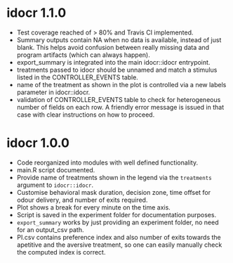# idocr 1.1.0

* Test coverage reached of > 80% and Travis CI implemented.
* Summary outputs contain NA when no data is available, instead of just blank.
This helps avoid confusion between really missing data and program artifacts (which can always happen).
* export_summary is integrated into the main idocr::idocr entrypoint.
* treatments passed to idocr should be unnamed and match a stimulus listed in the CONTROLLER_EVENTS table.
* name of the treatment as shown in the plot is controlled via a new labels parameter in idocr::idocr.
* validation of CONTROLLER_EVENTS table to check for heterogeneous number of fields on each row.
A friendly error message is issued in that case with clear instructions on how to proceed.

# idocr 1.0.0

* Code reorganized into modules with well defined functionality.
* main.R script documented.
* Provide name of treatments shown in the legend via the `treatments` argument to `idocr::idocr`.
* Customise behavioral mask duration, decision zone, time offset for odour delivery, and number of exits required.
* Plot shows a break for every minute on the time axis.
* Script is saved in the experiment folder for documentation purposes.
* `export_summary` works by just providing an experiment folder, no need for an output_csv path.
* PI.csv contains preference index and also number of exits towards the apetitive and the aversive treatment,
  so one can easily manually check the computed index is correct.


